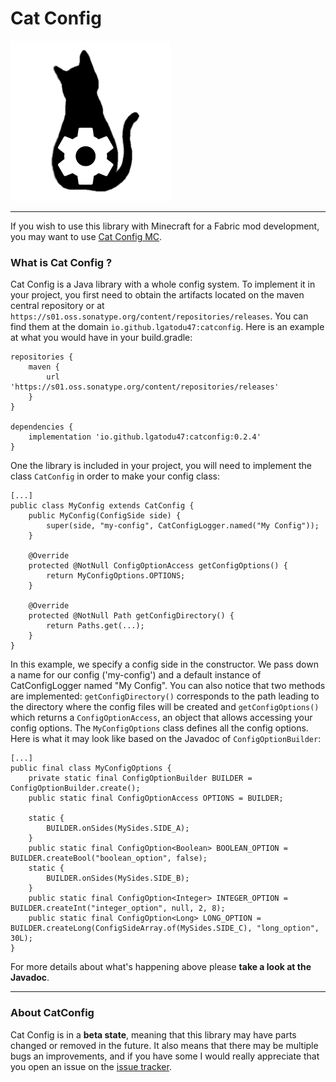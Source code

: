 Cat Config
=========

<img src="img/icon.png" width=256></img>

***

If you wish to use this library with Minecraft for a Fabric mod development, you may want to use [Cat Config MC](https://github.com/LGatodu47/CatConfigMC).

### What is Cat Config ?
Cat Config is a Java library with a whole config system. To implement it in your project, you first need
to obtain the artifacts located on the maven central repository or at
`https://s01.oss.sonatype.org/content/repositories/releases`.
You can find them at the domain `io.github.lgatodu47:catconfig`. Here is an example at what you would
have in your build.gradle:

    repositories {
        maven {
            url 'https://s01.oss.sonatype.org/content/repositories/releases'
        }
    }

    dependencies {
        implementation 'io.github.lgatodu47:catconfig:0.2.4'
    }

One the library is included in your project, you will need to implement the class `CatConfig` in order to
make your config class:
```
[...]
public class MyConfig extends CatConfig {
    public MyConfig(ConfigSide side) {
        super(side, "my-config", CatConfigLogger.named("My Config"));
    }
    
    @Override
    protected @NotNull ConfigOptionAccess getConfigOptions() {
        return MyConfigOptions.OPTIONS;
    }
    
    @Override
    protected @NotNull Path getConfigDirectory() {
        return Paths.get(...);
    }
}
```
In this example, we specify a config side in the constructor. We pass down a name for our config
('my-config') and a default instance of CatConfigLogger named "My Config". You can also
notice that two methods are implemented: `getConfigDirectory()` corresponds to the path leading to the
directory where the config files will be created and `getConfigOptions()` which returns a
`ConfigOptionAccess`, an object that allows accessing your config options.
The `MyConfigOptions` class defines all the config options. Here is what it may
look like based on the Javadoc of `ConfigOptionBuilder`:
```
[...]
public final class MyConfigOptions {
    private static final ConfigOptionBuilder BUILDER = ConfigOptionBuilder.create();
    public static final ConfigOptionAccess OPTIONS = BUILDER;
    
    static {
        BUILDER.onSides(MySides.SIDE_A);
    }
    public static final ConfigOption<Boolean> BOOLEAN_OPTION = BUILDER.createBool("boolean_option", false);
    static {
        BUILDER.onSides(MySides.SIDE_B);
    }
    public static final ConfigOption<Integer> INTEGER_OPTION = BUILDER.createInt("integer_option", null, 2, 8);
    public static final ConfigOption<Long> LONG_OPTION = BUILDER.createLong(ConfigSideArray.of(MySides.SIDE_C), "long_option", 30L);
}
```
For more details about what's happening above please **take a look at the Javadoc**.

***

### About CatConfig

Cat Config is in a **beta state**, meaning that this library may have parts changed or removed in the
future. It also means that there may be multiple bugs an improvements, and if you have some I
would really appreciate that you open an issue on the [issue tracker](https://github.com/LGatodu47/CatConfig/issues).